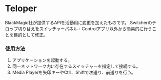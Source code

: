 # Teloper
BlackMagic社が提供するAPIを活動用に変更を加えたものです。
Switcherのテロップ切り替えをスイッチャーパネル・Controlアプリ以外から簡易的に行うことを目的として修正。

### 使用方法
1. アプリケーションを起動する。
2. 同一ネットワーク内に存在するスイッチャーを指定して接続する。
3. Media Playerを矢印キーやCtrl、Shiftで次送り、前送りを行う。
